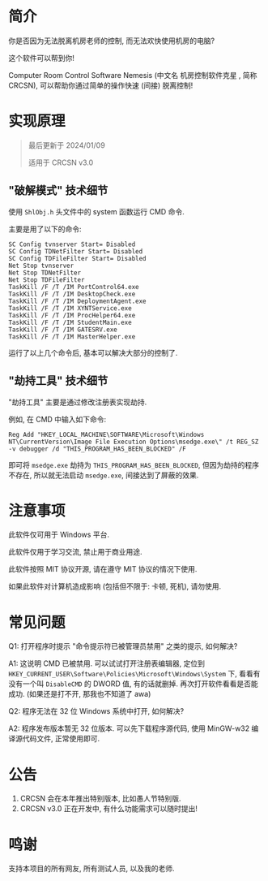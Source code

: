 # 简介

你是否因为无法脱离机房老师的控制, 而无法欢快使用机房的电脑?

这个软件可以帮到你!

Computer Room Control Software Nemesis (中文名 机房控制软件克星 , 简称 CRCSN), 可以帮助你通过简单的操作快速 (间接) 脱离控制!

# 实现原理
>最后更新于 2024/01/09
>
> 适用于 CRCSN v3.0
## "破解模式" 技术细节

使用 ``ShlObj.h`` 头文件中的 system 函数运行 CMD 命令.

主要是用了以下的命令:
````batch
SC Config tvnserver Start= Disabled
SC Config TDNetFilter Start= Disabled
SC Config TDFileFilter Start= Disabled
Net Stop tvnserver
Net Stop TDNetFilter
Net Stop TDFileFilter
TaskKill /F /T /IM PortControl64.exe
TaskKill /F /T /IM DesktopCheck.exe
TaskKill /F /T /IM DeploymentAgent.exe
TaskKill /F /T /IM XYNTService.exe
TaskKill /F /T /IM ProcHelper64.exe
TaskKill /F /T /IM StudentMain.exe
TaskKill /F /T /IM GATESRV.exe
TaskKill /F /T /IM MasterHelper.exe
````
运行了以上几个命令后, 基本可以解决大部分的控制了.

## "劫持工具" 技术细节
"劫持工具" 主要是通过修改注册表实现劫持.

例如, 在 CMD 中输入如下命令:
````batch
Reg Add "HKEY_LOCAL_MACHINE\SOFTWARE\Microsoft\Windows NT\CurrentVersion\Image File Execution Options\msedge.exe\" /t REG_SZ -v debugger /d "THIS_PROGRAM_HAS_BEEN_BLOCKED" /F
````
即可将 ``msedge.exe`` 劫持为 ``THIS_PROGRAM_HAS_BEEN_BLOCKED``, 但因为劫持的程序不存在, 所以就无法启动 ``msedge.exe``, 间接达到了屏蔽的效果.

# 注意事项

此软件仅可用于 Windows 平台.

此软件仅用于学习交流, 禁止用于商业用途.

此软件按照 MIT 协议开源, 请在遵守 MIT 协议的情况下使用.

如果此软件对计算机造成影响 (包括但不限于: 卡顿, 死机), 请勿使用.

# 常见问题

Q1: 打开程序时提示 "命令提示符已被管理员禁用" 之类的提示, 如何解决?

A1: 这说明 CMD 已被禁用. 可以试试打开注册表编辑器, 定位到 ``HKEY_CURRENT_USER\Software\Policies\Microsoft\Windows\System`` 下, 看看有没有一个叫 ``DisableCMD`` 的 DWORD 值, 有的话就删掉. 再次打开软件看看是否能成功. (如果还是打不开, 那我也不知道了 awa)

Q2: 程序无法在 32 位 Windows 系统中打开, 如何解决?

A2: 程序发布版本暂无 32 位版本. 可以先下载程序源代码, 使用 MinGW-w32 编译源代码文件, 正常使用即可. 

# 公告

1. CRCSN 会在本年推出特别版本, 比如愚人节特别版.
2. CRCSN v3.0 正在开发中, 有什么功能需求可以随时提出!

# 鸣谢

支持本项目的所有网友, 所有测试人员, 以及我的老师.
